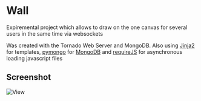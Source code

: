 Wall
====

Expiremental project which allows to draw on the one canvas for several users in the same time via websockets

Was created with the Tornado Web Server and MongoDB.
Also using [Jinja2][jinja2] for templates, [pymongo][pymongo] for [MongoDB][mongodb] and [requireJS][requirejs] for asynchronous loading javascript files

[jinja2]: http://jinja.pocoo.org/docs/
[pymongo]: http://api.mongodb.org/python/current/
[mongodb]: http://www.mongodb.org/
[requireJS]: http://requirejs.org/

## Screenshot

![View](https://raw.github.com/ONE001/Wall/master/screenshots/1.png "view")
